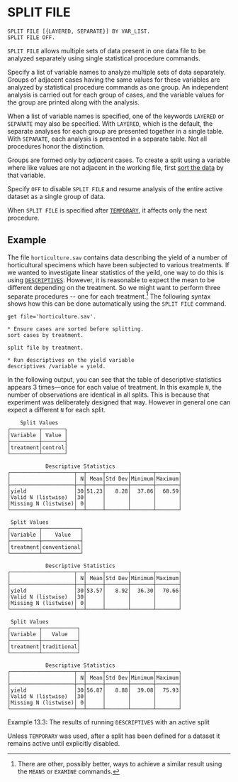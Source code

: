 # SPLIT FILE

```
SPLIT FILE [{LAYERED, SEPARATE}] BY VAR_LIST.
SPLIT FILE OFF.
```

`SPLIT FILE` allows multiple sets of data present in one data file to
be analyzed separately using single statistical procedure commands.

Specify a list of variable names to analyze multiple sets of data
separately.  Groups of adjacent cases having the same values for these
variables are analyzed by statistical procedure commands as one group.
An independent analysis is carried out for each group of cases, and the
variable values for the group are printed along with the analysis.

When a list of variable names is specified, one of the keywords
`LAYERED` or `SEPARATE` may also be specified.  With `LAYERED`, which
is the default, the separate analyses for each group are presented
together in a single table.  With `SEPARATE`, each analysis is
presented in a separate table.  Not all procedures honor the
distinction.

Groups are formed only by _adjacent_ cases.  To create a split using a
variable where like values are not adjacent in the working file, first
[sort the data](sort-cases.md) by that variable.

Specify `OFF` to disable `SPLIT FILE` and resume analysis of the
entire active dataset as a single group of data.

When `SPLIT FILE` is specified after [`TEMPORARY`](temporary.md), it
affects only the next procedure.

## Example

The file `horticulture.sav` contains data describing the yield of a
number of horticultural specimens which have been subjected to various
treatments.  If we wanted to investigate linear statistics of the
yeild, one way to do this is using [`DESCRIPTIVES`](descriptives.md).
However, it is reasonable to expect the mean to be different depending
on the treatment.  So we might want to perform three separate
procedures -- one for each treatment.[^1] The following syntax shows
how this can be done automatically using the `SPLIT FILE` command.

[^1]: There are other, possibly better, ways to achieve a similar
result using the `MEANS` or `EXAMINE` commands.

```
get file='horticulture.sav'.

* Ensure cases are sorted before splitting.
sort cases by treatment.

split file by treatment.

* Run descriptives on the yield variable
descriptives /variable = yield.
```

In the following output, you can see that the table of descriptive
statistics appears 3 times—once for each value of treatment.  In this
example `N`, the number of observations are identical in all splits.
This is because that experiment was deliberately designed that way.
However in general one can expect a different `N` for each split.

```
    Split Values
┌─────────┬───────┐
│Variable │ Value │
├─────────┼───────┤
│treatment│control│
└─────────┴───────┘

            Descriptive Statistics
┌────────────────────┬──┬─────┬───────┬───────┬───────┐
│                    │ N│ Mean│Std Dev│Minimum│Maximum│
├────────────────────┼──┼─────┼───────┼───────┼───────┤
│yield               │30│51.23│   8.28│  37.86│  68.59│
│Valid N (listwise)  │30│     │       │       │       │
│Missing N (listwise)│ 0│     │       │       │       │
└────────────────────┴──┴─────┴───────┴───────┴───────┘

 Split Values
┌─────────┬────────────┐
│Variable │    Value   │
├─────────┼────────────┤
│treatment│conventional│
└─────────┴────────────┘

            Descriptive Statistics
┌────────────────────┬──┬─────┬───────┬───────┬───────┐
│                    │ N│ Mean│Std Dev│Minimum│Maximum│
├────────────────────┼──┼─────┼───────┼───────┼───────┤
│yield               │30│53.57│   8.92│  36.30│  70.66│
│Valid N (listwise)  │30│     │       │       │       │
│Missing N (listwise)│ 0│     │       │       │       │
└────────────────────┴──┴─────┴───────┴───────┴───────┘

 Split Values
┌─────────┬───────────┐
│Variable │   Value   │
├─────────┼───────────┤
│treatment│traditional│
└─────────┴───────────┘

            Descriptive Statistics
┌────────────────────┬──┬─────┬───────┬───────┬───────┐
│                    │ N│ Mean│Std Dev│Minimum│Maximum│
├────────────────────┼──┼─────┼───────┼───────┼───────┤
│yield               │30│56.87│   8.88│  39.08│  75.93│
│Valid N (listwise)  │30│     │       │       │       │
│Missing N (listwise)│ 0│     │       │       │       │
└────────────────────┴──┴─────┴───────┴───────┴───────┘
```

Example 13.3: The results of running `DESCRIPTIVES` with an active split

Unless `TEMPORARY` was used, after a split has been defined for a
dataset it remains active until explicitly disabled.


